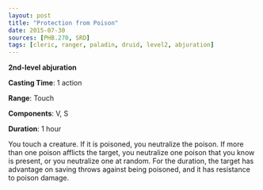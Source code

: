```yaml
---
layout: post
title: "Protection from Poison"
date: 2015-07-30
sources: [PHB.270, SRD]
tags: [cleric, ranger, paladin, druid, level2, abjuration]
---
```


**2nd-level abjuration**

**Casting Time**: 1 action

**Range**: Touch

**Components**: V, S

**Duration**: 1 hour

You touch a creature. If it is poisoned, you neutralize the poison. If more than one poison afflicts the target, you neutralize one poison that you know is present, or you neutralize one at random. For the duration, the target has advantage on saving throws against being poisoned, and it has resistance to poison damage.
